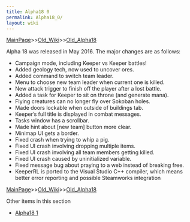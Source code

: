 ```yaml
---
title: Alpha18 0
permalink: Alpha18_0/
layout: wiki
---
```


[MainPage](/keeperrl_wiki/ "wikilink")>>[Old_Wiki](/keeperrl_wiki/Old_Wiki "wikilink")>>[Old_Alpha18](/keeperrl_wiki/Old_Alpha18 "wikilink")

Alpha 18 was released in May 2016. The major changes are as follows:

* Campaign mode, including Keeper vs Keeper battles!
* Added geology tech, now used to uncover ores.
* Added command to switch team leader.
* Menu to choose new team leader when current one is killed.
* New attack trigger to finish off the player after a lost battle.
* Added a task for Keeper to sit on throne (and generate mana).
* Flying creatures can no longer fly over Sokoban holes.
* Made doors lockable when outside of buildings tab.
* Keeper’s full title is displayed in combat messages.
* Tasks window has a scrollbar.
* Made hint about [new team] button more clear.
* Minimap UI gets a border.
* Fixed crash when trying to whip a pig.
* Fixed UI crash involving dropping multiple items.
* Fixed UI crash involving all team members getting killed.
* Fixed UI crash caused by uninitialized variable.
* Fixed message bug about praying to a web instead of breaking free.
* KeeperRL is ported to the Visual Studio C++ compiler, which means better error reporting and possible Steamworks integration

[MainPage](/keeperrl_wiki/ "wikilink")>>[Old_Wiki](/keeperrl_wiki/Old_Wiki "wikilink")>>[Old_Alpha18](/keeperrl_wiki/Old_Alpha18 "wikilink")

Other items in this section
-    [Alpha18 1](/keeperrl_wiki/Alpha18_1 "wikilink")
